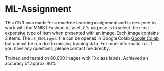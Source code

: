 # ML-Assignment

This CNN was made for a machine learning assignment and is designed to work with the MNIST Fashion dataset. It's purpose is to select the most expensive type of item when presented with an image. Each image contains 3 items. The `a3_CNN.ipynb` file can be opened in Google Colab [Google Colab](colab.research.google.com "Google Colab") but cannot be run due to missing training data. For more information or if you have any questions, please contact me directly.

Trained and tested on 60,000 images with 10 class labels. Achieved an accuracy of approx. 86%.
